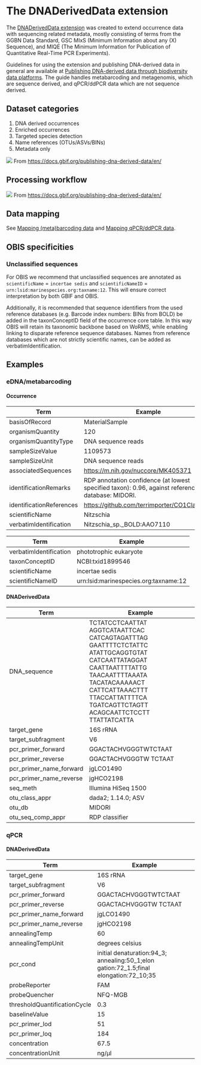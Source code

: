 # The DNADerivedData extension

The [DNADerivedData extension](https://rs.gbif.org/extension/gbif/1.0/dna_derived_data_2022-02-23.xml) was created to extend occurrence data with sequencing related metadata, mostly consisting of terms from the GGBN Data Standard, GSC MIxS (Minimum Information about any (X) Sequence), and MIQE (The Minimum Information for Publication of Quantitative Real-Time PCR Experiments).

Guidelines for using the extension and publishing DNA-derived data in general are available at [Publishing DNA-derived data through biodiversity data platforms](https://docs.gbif.org/publishing-dna-derived-data/en/). The guide handles metabarcoding and metagenomis, which are sequence derived, and qPCR/ddPCR data which are not sequence derived.

## Dataset categories

1. DNA derived occurrences
2. Enriched occurrences
3. Targeted species detection
4. Name references (OTUs/ASVs/BINs)
5. Metadata only 

![](https://docs.gbif.org/publishing-dna-derived-data/img/web/ct/eDNA-categories.en.svg)
From https://docs.gbif.org/publishing-dna-derived-data/en/

## Processing workflow

![](https://docs.gbif.org/publishing-dna-derived-data/img/web/outline-of-bioinformatic-processing.en.svg)
From https://docs.gbif.org/publishing-dna-derived-data/en/

## Data mapping

See [Mapping (meta)barcoding data](https://docs.gbif.org/publishing-dna-derived-data/en/#mapping-metabarcoding-edna-and-barcoding-data) and [Mapping qPCR/ddPCR data](https://docs.gbif.org/publishing-dna-derived-data/en/#mapping-ddpcr-qpcr-data).

## OBIS specificities
### Unclassified sequences

For OBIS we recommend that unclassified sequences are annotated as `scientificName` = `incertae sedis` and `scientificNameID` = `urn:lsid:marinespecies.org:taxname:12`.  This will ensure correct interpretation by both GBIF and OBIS.

Additionally, it is recommended that sequence identifiers from the used reference databases (e.g. Barcode index numbers: BINs from BOLD) be added in the taxonConceptID field of the occurrence core table. In this way OBIS will retain its taxonomic backbone based on WoRMS, while enabling linking to disparate reference sequence databases. Names from reference databases which are not strictly scientific names, can be added as verbatimIdentification.

## Examples
### eDNA/metabarcoding
#### Occurrence

| Term | Example |
|---|---|
| basisOfRecord | MaterialSample |
| organismQuantity | 120 |
| organismQuantityType | DNA sequence reads |
| sampleSizeValue | 1109573 |
| sampleSizeUnit | DNA sequence reads |
| associatedSequences | https://m.nih.gov/nuccore/MK405371 |
| identificationRemarks | RDP annotation confidence (at lowest specified taxon): 0.96, against reference database: MIDORI. |
| identificationReferences | https://github.com/terrimporter/CO1Classifier |
| scientificName | Nitzschia |
| verbatimIdentification | Nitzschia_sp._BOLD:AAO7110 |

| Term | Example |
|---|---|
| verbatimIdentification | phototrophic eukaryote |
| taxonConceptID | NCBI:txid1899546 |
| scientificName | incertae sedis |
| scientificNameID | urn:lsid:marinespecies.org:taxname:12 |

#### DNADerivedData

| Term | Example |
|---|---|
| DNA_sequence | TCTATCCTCAATTAT AGGTCATAATTCAC CATCAGTAGATTTAG GAATTTTCTCTATTC ATATTGCAGGTGTAT CATCAATTATAGGAT CAATTAATTTTATTG TAACAATTTTAAATA TACATACAAAAACT CATTCATTAAACTTT TTACCATTATTTTCA TGATCAGTTCTAGTT ACAGCAATTCTCCTT TTATTATCATTA |
| target_gene | 16S rRNA |
| target_subfragment | V6 |
| pcr_primer_forward | GGACTACHVGGGTWTCTAAT |
| pcr_primer_reverse | GGACTACHVGGGTW TCTAAT |
| pcr_primer_name_forward | jgLCO1490 |
| pcr_primer_name_reverse | jgHCO2198 |
| seq_meth | Illumina HiSeq 1500 |
| otu_class_appr | dada2; 1.14.0; ASV |
| otu_db | MIDORI |
| otu_seq_comp_appr | RDP classifier |

### qPCR

#### DNADerivedData

| Term | Example |
|---|---|
| target_gene | 16S rRNA |
| target_subfragment | V6 |
| pcr_primer_forward | GGACTACHVGGGTWTCTAAT |
| pcr_primer_reverse | GGACTACHVGGGTW TCTAAT |
| pcr_primer_name_forward | jgLCO1490 |
| pcr_primer_name_reverse | jgHCO2198 |
| annealingTemp | 60 |
| annealingTempUnit | degrees celsius |
| pcr_cond | initial denaturation:94_3; annealing:50_1;elon gation:72_1.5;final elongation:72_10;35 |
| probeReporter | FAM |
| probeQuencher | NFQ-MGB |
| thresholdQuantificationCycle | 0.3 |
| baselineValue | 15 |
| pcr_primer_lod | 51 |
| pcr_primer_loq | 184 |
| concentration | 67.5 |
| concentrationUnit | ng/μl |
